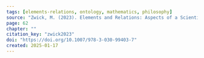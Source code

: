 ```yaml
---
tags: [elements-relations, ontology, mathematics, philosophy]
source: "Zwick, M. (2023). Elements and Relations: Aspects of a Scientific Metaphysics (Vol. 35). Springer International Publishing."
page: 62
chapter: ""
citation_key: "zwick2023"
doi: "https://doi.org/10.1007/978-3-030-99403-7"
created: 2025-01-17
---
```


